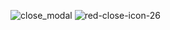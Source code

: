 ![close_modal](https://user-images.githubusercontent.com/91847194/162984067-6bd07a37-f407-4b45-b2da-4745b03bfe53.png)
![red-close-icon-26](https://user-images.githubusercontent.com/91847194/162988710-f42401e4-440a-4d19-ba9c-d63fa31173eb.png)

